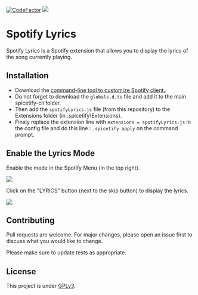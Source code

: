 [![CodeFactor](https://www.codefactor.io/repository/github/darkempire78/spotify-lyrics/badge)](https://www.codefactor.io/repository/github/darkempire78/spotify-lyrics) ![](https://img.shields.io/github/repo-size/Darkempire78/Spotify-Lyrics)

# Spotify Lyrics

Spotify Lyrics is a Spotify extension that allows you to display the lyrics of the song currently playing.

## Installation

* Download the [command-line tool to customize Spotify client.](https://github.com/khanhas/spicetify-cli).
* Do not forget to download the ``globals.d.ts`` file and add it to the main spicetify-cli folder.
* Then add the ``spotifyLyrics.js`` file (from this repository) to the Extensions folder (in .spicetify\Extensions).
* Finaly replace the extension line with ``extensions = spotifyLyrics.js`` in the config file and do this line : ``.spicetify apply`` on the command prompt.

## Enable the Lyrics Mode

Enable the mode in the Spotify Menu (in the top right).

![](https://github.com/Darkempire78/Spotify-Lyrics/blob/main/.github/Capture2.png)

Click on the "LYRICS" button (next to the skip button) to display the lyrics.

![](https://github.com/Darkempire78/Spotify-Lyrics/blob/main/.github/Capture1.png)

## Contributing

Pull requests are welcome. For major changes, please open an issue first to discuss what you would like to change.

Please make sure to update tests as appropriate.


## License

This project is under [GPLv3](https://github.com/Darkempire78/Spotify-Lyrics/blob/master/LICENSE).
